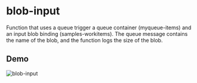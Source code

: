 # blob-input
Function that uses a queue trigger a queue container (myqueue-items) and an input blob binding (samples-workitems). The queue message contains the name of the blob, and the function logs the size of the blob.

## Demo
![blob-input](https://github.com/YousefKJM/az-func-csharp-scenarios/raw/master/demos/blob-input.gif)